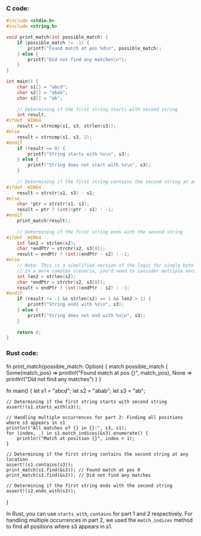 
### C code:
```c
#include <stdio.h>
#include <string.h>

void print_match(int possible_match) {
    if (possible_match != -1) {
        printf("Found match at pos %d\n", possible_match);
    } else {
        printf("Did not find any matches\n");
    }
}

int main() {
    char s1[] = "abcd";
    char s2[] = "abab";
    char s3[] = "ab";
    
    // Determining if the first string starts with second string
    int result;
#ifdef _WIN64
    result = strncmp(s1, s3, strlen(s3));
#else
    result = strncmp(s1, s3, 2);
#endif
    if (result == 0) {
        printf("String starts with %s\n", s3);
    } else {
        printf("String does not start with %s\n", s3);
    }
    
    // Determining if the first string contains the second string at any location
#ifdef _WIN64
    result = strstr(s1, s3) - s1;
#else
    char *ptr = strstr(s1, s3);
    result = ptr ? (int)(ptr - s1) : -1;
#endif
    print_match(result);
    
    // Determining if the first string ends with the second string
#ifdef _WIN64
    int len2 = strlen(s2);
    char *endPtr = strchr(s2, s3[0]);
    result = endPtr ? (int)(endPtr - s2) : -1;
#else
    // Note: This is a simplified version of the logic for single byte string comparison.
    // In a more complex scenario, you'd need to consider multiple encodings and character sets.
    int len2 = strlen(s2);
    char *endPtr = strchr(s2, s3[0]);
    result = endPtr ? (int)(endPtr - s2) : -1;
#endif
    if (result != -1 && strlen(s2) == 1 && len2 > 1) {
        printf("String ends with %s\n", s3);
    } else {
        printf("String does not end with %s\n", s3);
    }
    
    return 0;
}
```

### Rust code:

fn print_match(possible_match: Option<usize>) {
    match possible_match {
        Some(match_pos) => println!("Found match at pos {}", match_pos),
        None => println!("Did not find any matches")
    }
}

fn main() {
    let s1 = "abcd";
    let s2 = "abab";
    let s3 = "ab";
    
    // Determining if the first string starts with second string
    assert!(s1.starts_with(s3));
    
    // Handling multiple occurrences for part 2: Finding all positions where s3 appears in s1
    println!("All matches of {} in {}:", s3, s1);
    for (index, _) in s1.match_indices(&s3).enumerate() {
        println!("Match at position {}", index + 1);
    }
    
    // Determining if the first string contains the second string at any location
    assert!(s1.contains(s3));
    print_match(s1.find(&s3)); // Found match at pos 0
    print_match(s1.find(&s2)); // Did not find any matches
    
    // Determining if the first string ends with the second string
    assert!(s2.ends_with(s3));
}


In Rust, you can use `starts_with`, `contains` for part 1 and 2 respectively. For handling multiple occurrences in part 2, we used the `match_indices` method to find all positions where s3 appears in s1.
